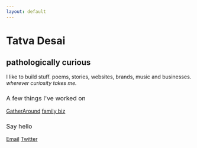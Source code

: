 ```yaml
---
layout: default
---
```


<h1>Tatva Desai</h1>
<h2 class="subtitle">pathologically curious</h2>

<div class="main-content">
    <p>I like to build stuff. poems, stories, websites, brands, music and businesses. <I style="color: var(--text-accent)">wherever curiosity takes me.</I></p>
</div>

<div class="section">
    <h3 style="font-weight: normal">A few things I've worked on</h3>
    <div class="links-group">
        <a href="https://www.gatheraround.social">GatherAround</a>
        <a href="https://pritenterprise.vercel.app">family biz</a>
    </div>
</div>

<div class="section">
    <h3 style="font-weight: normal">Say hello</h3>
    <div class="links-group">
        <a href="mailto:tatvadesai95@gmail.com">Email</a>
        <a href="https://twitter.com/tatvadesai">Twitter</a>
    </div>
</div>